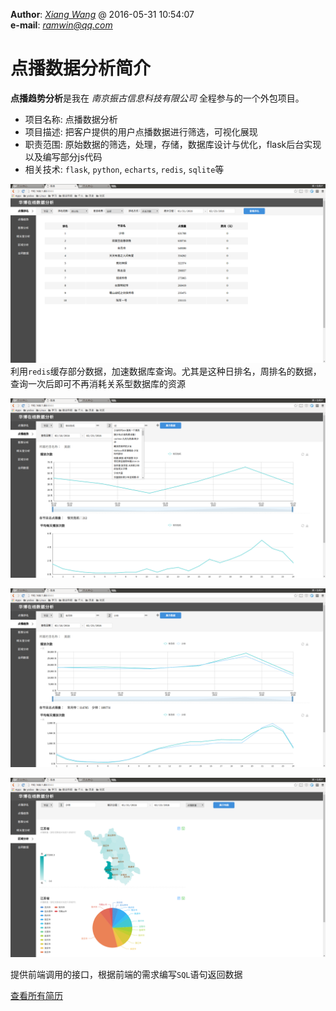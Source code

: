 **Author**: *[Xiang Wang](../README.md)* @   2016-05-31 10:54:07  
**e-mail**: [*ramwin@qq.com*](mailto:ramwin@qq.com)  

# 点播数据分析简介
**点播趋势分析**是我在 *南京振古信息科技有限公司* 全程参与的一个外包项目。  

* 项目名称: 点播数据分析
* 项目描述: 把客户提供的用户点播数据进行筛选，可视化展现
* 职责范围: 原始数据的筛选，处理，存储，数据库设计与优化，flask后台实现以及编写部分js代码  
* 相关技术: `flask`, `python`, `echarts`, `redis`, `sqlite`等


![点播排名](./img/点播排名.png)  
利用`redis`缓存部分数据，加速数据库查询。尤其是这种日排名，周排名的数据，查询一次后即可不再消耗关系型数据库的资源  

![语言搜索](./img/语言搜索.png)

![数据趋势](./img/数据趋势.png)

![区域分析](./img/区域分析.png)

提供前端调用的接口，根据前端的需求编写`SQL`语句返回数据  

[查看所有简历](../README.md)
